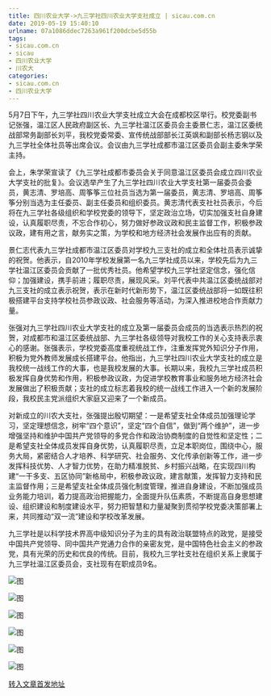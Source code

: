 ```yaml
---
title: 四川农业大学->九三学社四川农业大学支社成立 | sicau.com.cn
date: 2019-05-19 15:40:10
urlname: 07a1086ddec7263a961f200dcbe5d55b
tags: 
- sicau.com.cn
- sicau
- 四川农业大学
- 川农大
categories:
- sicau.com.cn
- 四川农业大学
---
```



5月7日下午，九三学社四川农业大学支社成立大会在成都校区举行。校党委副书记张强，温江区人民政府副区长、九三学社温江区委员会主委景仁志，温江区委统战部常务副部长刘平，我校党委常委、宣传统战部部长江英飒和副部长杨志钢以及九三学社全体社员等出席会议。会议由九三学社成都市温江区委员会副主委朱学荣主持。

会上，朱学荣宣读了《九三学社成都市委员会关于同意温江区委员会成立四川农业大学支社的批复》。会议选举产生了九三学社四川农业大学支社第一届委员会委员，黄志清、罗培高、周筝筝三位社员当选为第一届委员，黄志清、罗培高、周筝筝分别当选为主任委员、副主任委员和组织委员。黄志清代表支社社员表示，今后将在九三学社各级组织和学校党委的领导下，坚定政治立场，切实加强支社自身建设，认真履职尽责，不忘合作初心，努力做好参政议政和民主监督工作，积极参政议政，建有用之言，献务实之策，为学校和地方经济社会发展作出应有的贡献。

景仁志代表九三学社成都市温江区委员对学校九三支社的成立和全体社员表示诚挚的祝贺。他表示，自2010年学校发展第一名九三学社成员以来，学校先后为九三学社温江区委员会贡献了一批优秀社员。他希望学校九三学社坚定信念，强化信仰；加强建设，携手前进；履职尽责，展现风采。刘平代表中共温江区委统战部对九三支社的成立表示祝贺，表示在新时代新形势下，温江区委统战部将一如既往积极搭建平台支持学校社员参政议政、社会服务等活动，为深入推进校地合作贡献力量。

张强对九三学社四川农业大学支社的成立及第一届委员会成员的当选表示热烈的祝贺，对成都市和温江区委统战部、九三学社各级领导对我校工作的关心支持表示衷心的感谢。张强表示，学校党委高度重视统战工作，注重发挥党外知识分子作用，积极为党外教师发展成长搭建平台。他指出，九三学社四川农业大学支社的成立是我校统一战线工作的大事，也是我校发展的大事。长期以来，我校九三学社成员积极发挥自身优势和作用，积极参政议政，为促进学校教育事业和服务地方经济社会发展做出了积极贡献；支社的成立标志着我校的统一战线工作进入一个新的发展阶段，我校民主党派组织大家庭又迎来了一个新成员。

对新成立的川农大支社，张强提出殷切期望：一是希望支社全体成员加强理论学习，坚定理想信念，树牢“四个意识”，坚定“四个自信”，做到“两个维护”，进一步增强坚持和维护中国共产党领导的多党合作和政治协商制度的自觉性和坚定性；二是希望支社全体成员发挥自身优势，认真履职尽责，立足本职岗位，围绕中心，服务大局，紧密结合人才培养、科学研究、社会服务、文化传承创新等工作，进一步发挥科技优势、人才智力优势，在助力精准脱贫、乡村振兴战略，在实现四川构建“一干多支、五区协同”新格局中，积极参政议政，建言献策，发挥智力支持和民主监督作用；三是希望支社全体成员强化制度管理，推进自身建设，不断加强成员业务能力培训，着力提高政治把握能力，全面提升队伍素质，不断提高自身思想建设、组织建设和制度建设水平，努力把智慧和力量凝聚到贯彻学校党委决策部署上来，共同推动“双一流”建设和学校改革发展。

九三学社是以科学技术界高中级知识分子为主的具有政治联盟特点的政党，是接受中国共产党领导、同中国共产党通力合作的亲密友党，是中国特色社会主义的参政党，具有光荣的历史和优良的传统。目前，我校九三学社支社在组织关系上隶属于九三学社温江区委员会，支社现有在职成员9名。



![图](https://news.sicau.edu.cn/__local/C/86/72/2AA7FD9702C61809BEE3E9D5904_F286081E_1E13B.jpg)

![图](https://news.sicau.edu.cn/__local/9/6A/58/7A57B4AD75AB7FF5CE0BBA26B20_FF587BD2_103C2.jpg)

![图](https://news.sicau.edu.cn/__local/0/0D/90/67EF70EE01CDFEA555DC29F9BC7_57C7CC3B_11823.jpg)

![图](https://news.sicau.edu.cn/__local/B/2E/E3/613E4C1522D0C8DFAE38FD84411_B57159B3_134A9.jpg)

![图](https://news.sicau.edu.cn/__local/F/4E/C0/F6A1F60A2FF18CE86C0E1996B1F_4073A683_124DF.jpg)

![图](https://news.sicau.edu.cn/__local/0/DC/4B/6DB206497F935F79EC84950A2A9_F868F9B6_15356.jpg)

[转入文章首发地址](https://news.sicau.edu.cn/info/1135/51494.htm)